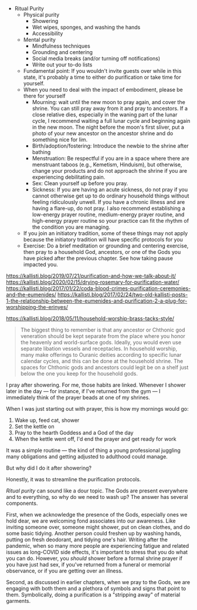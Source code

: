 - Ritual Purity
	- Physical purity
		- Showering
		- Wet wipes, sponges, and washing the hands
		- Accessibility
	- Mental purity
		- Mindfulness techniques
		- Grounding and centering
		- Social media breaks (and/or turning off notifications)
		- Write out your to-do lists
	- Fundamental point: If you wouldn't invite guests over while in this state, it's probably a time to either do purification or take time for yourself.
	- When you need to deal with the impact of embodiment, please be there for yourself
		- Mourning: wait until the new moon to pray again, and cover the shrine. You can still pray away from it and pray to ancestors. If a close relative dies, especially in the waning part of the lunar cycle, I recommend waiting a full lunar cycle and beginning again in the new moon. The night before the moon's first sliver, put a photo of your new ancestor on the ancestor shrine and do something nice for lim.
		- Birth/adoption/fostering: Introduce the newbie to the shrine after bathing
		- Menstruation: Be respectful if you are in a space where there are menstruant taboos (e.g., Kemetism, Hinduism), but otherwise, change your products and do not approach the shrine if you are experiencing debilitating pain.
		- Sex: Clean yourself up before you pray.
		- Sickness: If you are having an acute sickness, do not pray if you cannot otherwise get up to do ordinary household things without feeling ridiculously unwell. If you have a chronic illness and are having a flare-up, do not pray. I also recommend establishing a low-energy prayer routine, medium-energy prayer routine, and high-energy prayer routine so your practice can fit the rhythm of the condition you are managing.
	- If you join an initiatory tradition, some of these things may not apply because the initiatory tradition will have specific protocols for you
	- Exercise: Do a brief meditation or grounding and centering exercise, then pray to a household God, ancestors, or one of the Gods you have picked after the previous chapter. See how taking pause impacted you.
	
https://kallisti.blog/2019/07/21/purification-and-how-we-talk-about-it/
https://kallisti.blog/2020/02/15/drying-rosemary-for-purification-water/
https://kallisti.blog/2017/01/22/coda-blood-crimes-purification-ceremonies-and-the-eumenides/
https://kallisti.blog/2017/02/24/two-old-kallisti-posts-1-the-relationship-between-the-eumenides-and-purification-2-a-plug-for-worshipping-the-erinyes/

https://kallisti.blog/2018/05/11/household-worship-brass-tacks-style/

> The biggest thing to remember is that any ancestor or Chthonic god veneration should be kept separate from the place where you honor the heavenly and world-surface gods. Ideally, you would even use separate libation vessels and receptacles. In household worship, many make offerings to Ouranic deities according to specific lunar calendar cycles, and this can be done at the household shrine. The spaces for Chthonic gods and ancestors could legit be on a shelf just below the one you keep for the household gods.


I pray after showering. For me, those habits are linked. Whenever I shower later in the day — for instance, if I've returned from the gym — I immediately think of the prayer beads at one of my shrines.

When I was just starting out with prayer, this is how my mornings would go:

1. Wake up, feed cat, shower
2. Set the kettle on
3. Pray to the hearth Goddess and a God of the day
4. When the kettle went off, I'd end the prayer and get ready for work

It was a simple routine — the kind of thing a young professional juggling many obligations and getting adjusted to adulthood could manage.

But why did I do it after showering?

Honestly, it was to streamline the purification protocols.

*Ritual purity* can sound like a dour topic. The Gods are present everywhere and to everything, so why do we need to wash up? The answer has several components.

First, when we acknowledge the presence of the Gods, especially ones we hold dear, we are welcoming fond associates into our awareness. Like inviting someone over, someone might shower, put on clean clothes, and do some basic tidying. Another person could freshen up by washing hands, putting on fresh deodorant, and tidying one's hair. Writing after the pandemic, when so many more people are experiencing fatigue and related issues as long-COVID side effects, it's important to stress that you do what you can do. However, you *should* shower before a formal shrine prayer if you have just had sex, if you've returned from a funeral or memorial observance, or if you are getting over an illness.

Second, as discussed in earlier chapters, when we pray to the Gods, we are engaging with both them and a plethora of symbols and signs that point to them. Symbolically, doing a purification is a "stripping away" of material garments.